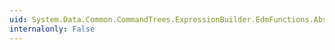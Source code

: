 ```yaml
---
uid: System.Data.Common.CommandTrees.ExpressionBuilder.EdmFunctions.Abs(System.Data.Common.CommandTrees.DbExpression)
internalonly: False
---
```

